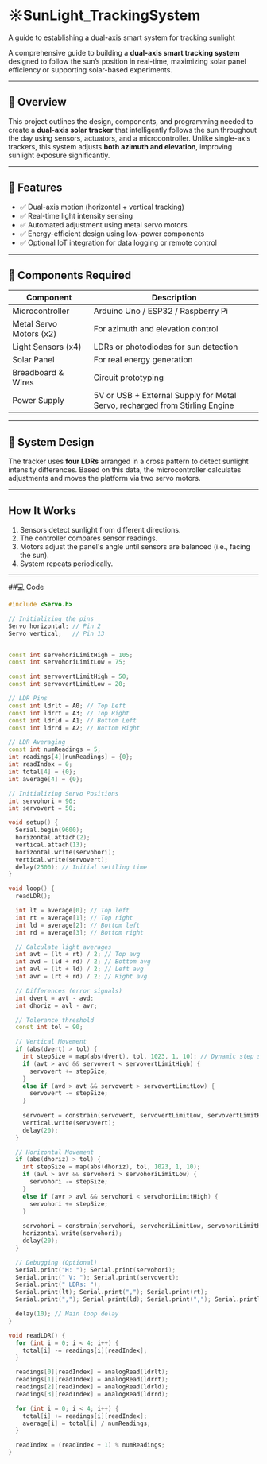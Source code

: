 # ☀️SunLight_TrackingSystem
A guide to establishing a dual-axis smart system for tracking sunlight


A comprehensive guide to building a **dual-axis smart tracking system** designed to follow the sun’s position in real-time, maximizing solar panel efficiency or supporting solar-based experiments.

---

## 📖 Overview

This project outlines the design, components, and programming needed to create a **dual-axis solar tracker** that intelligently follows the sun throughout the day using sensors, actuators, and a microcontroller. Unlike single-axis trackers, this system adjusts **both azimuth and elevation**, improving sunlight exposure significantly.

---

## 🔧 Features

- ✅ Dual-axis motion (horizontal + vertical tracking)
- ✅ Real-time light intensity sensing
- ✅ Automated adjustment using metal servo motors
- ✅ Energy-efficient design using low-power components
- ✅ Optional IoT integration for data logging or remote control

---

## 🧰 Components Required

| Component                | Description                                                                  |
|--------------------------|------------------------------------------------------------------------------|
| Microcontroller          | Arduino Uno / ESP32 / Raspberry Pi                                           |
| Metal Servo Motors (x2)  | For azimuth and elevation control                                            |
| Light Sensors (x4)       | LDRs or photodiodes for sun detection                                        |
| Solar Panel              | For real energy generation                                                   |
| Breadboard & Wires       | Circuit prototyping                                                          |
| Power Supply             | 5V or USB + External Supply for Metal Servo, recharged from Stirling Engine  |


---

## 📐 System Design

The tracker uses **four LDRs** arranged in a cross pattern to detect sunlight intensity differences. Based on this data, the microcontroller calculates adjustments and moves the platform via two servo motors.

---

 ## How It Works

1. Sensors detect sunlight from different directions.
2. The controller compares sensor readings.
3. Motors adjust the panel's angle until sensors are balanced (i.e., facing the sun).
4. System repeats periodically.

---

##💻 Code 

```cpp
#include <Servo.h>

// Initializing the pins
Servo horizontal; // Pin 2
Servo vertical;   // Pin 13


const int servohoriLimitHigh = 105;
const int servohoriLimitLow = 75;

const int servovertLimitHigh = 50;
const int servovertLimitLow = 20;

// LDR Pins
const int ldrlt = A0; // Top Left
const int ldrrt = A3; // Top Right
const int ldrld = A1; // Bottom Left
const int ldrrd = A2; // Bottom Right

// LDR Averaging
const int numReadings = 5;
int readings[4][numReadings] = {0};
int readIndex = 0;
int total[4] = {0};
int average[4] = {0};

// Initializing Servo Positions 
int servohori = 90;
int servovert = 50;

void setup() {
  Serial.begin(9600);
  horizontal.attach(2);
  vertical.attach(13);
  horizontal.write(servohori);
  vertical.write(servovert);
  delay(2500); // Initial settling time
}

void loop() {
  readLDR();

  int lt = average[0]; // Top left
  int rt = average[1]; // Top right
  int ld = average[2]; // Bottom left
  int rd = average[3]; // Bottom right

  // Calculate light averages
  int avt = (lt + rt) / 2; // Top avg
  int avd = (ld + rd) / 2; // Bottom avg
  int avl = (lt + ld) / 2; // Left avg
  int avr = (rt + rd) / 2; // Right avg

  // Differences (error signals)
  int dvert = avt - avd;
  int dhoriz = avl - avr;

  // Tolerance threshold
  const int tol = 90;

  // Vertical Movement
  if (abs(dvert) > tol) {
    int stepSize = map(abs(dvert), tol, 1023, 1, 10); // Dynamic step size
    if (avt > avd && servovert < servovertLimitHigh) {
      servovert += stepSize;
    } 
    else if (avd > avt && servovert > servovertLimitLow) {
      servovert -= stepSize;
    }
    
    servovert = constrain(servovert, servovertLimitLow, servovertLimitHigh);
    vertical.write(servovert);
    delay(20); 
  }

  // Horizontal Movement
  if (abs(dhoriz) > tol) {
    int stepSize = map(abs(dhoriz), tol, 1023, 1, 10);
    if (avl > avr && servohori > servohoriLimitLow) {
      servohori -= stepSize;
    } 
    else if (avr > avl && servohori < servohoriLimitHigh) {
      servohori += stepSize;
    }
    
    servohori = constrain(servohori, servohoriLimitLow, servohoriLimitHigh);
    horizontal.write(servohori);
    delay(20);
  }

  // Debugging (Optional)
  Serial.print("H: "); Serial.print(servohori);
  Serial.print(" V: "); Serial.print(servovert);
  Serial.print(" LDRs: ");
  Serial.print(lt); Serial.print(","); Serial.print(rt);
  Serial.print(","); Serial.print(ld); Serial.print(","); Serial.println(rd);

  delay(10); // Main loop delay
}

void readLDR() {
  for (int i = 0; i < 4; i++) {
    total[i] -= readings[i][readIndex];
  }

  readings[0][readIndex] = analogRead(ldrlt);
  readings[1][readIndex] = analogRead(ldrrt);
  readings[2][readIndex] = analogRead(ldrld);
  readings[3][readIndex] = analogRead(ldrrd);

  for (int i = 0; i < 4; i++) {
    total[i] += readings[i][readIndex];
    average[i] = total[i] / numReadings;
  }

  readIndex = (readIndex + 1) % numReadings;
}
